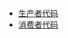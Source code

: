 - [生产者代码](../../mq/src/rabbitMq/controllers/RabbitProductControllers.java)
- [消费者代码](../../mq/src/rabbitMq/controllers/RabbitCustomerControllers.java)
